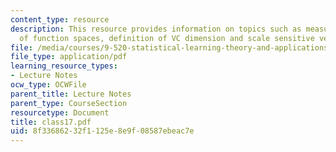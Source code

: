 ```yaml
---
content_type: resource
description: This resource provides information on topics such as measuring the complexity
  of function spaces, definition of VC dimension and scale sensitive versions.
file: /media/courses/9-520-statistical-learning-theory-and-applications-spring-2006/8f33686232f1125e8e9f08587ebeac7e_class17.pdf
file_type: application/pdf
learning_resource_types:
- Lecture Notes
ocw_type: OCWFile
parent_title: Lecture Notes
parent_type: CourseSection
resourcetype: Document
title: class17.pdf
uid: 8f336862-32f1-125e-8e9f-08587ebeac7e
---
```

